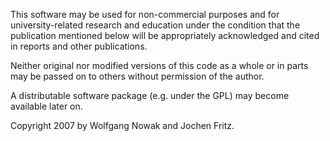 This software may be used for non-commercial purposes and for
university-related research and education under the condition
that the publication mentioned below will be appropriately
acknowledged and cited in reports and other publications.

Neither original nor modified versions of this code as a whole or
in parts may be passed on to others without permission of the author.

A distributable software package (e.g. under the GPL) may become
available later on.

Copyright 2007 by Wolfgang Nowak and Jochen Fritz.